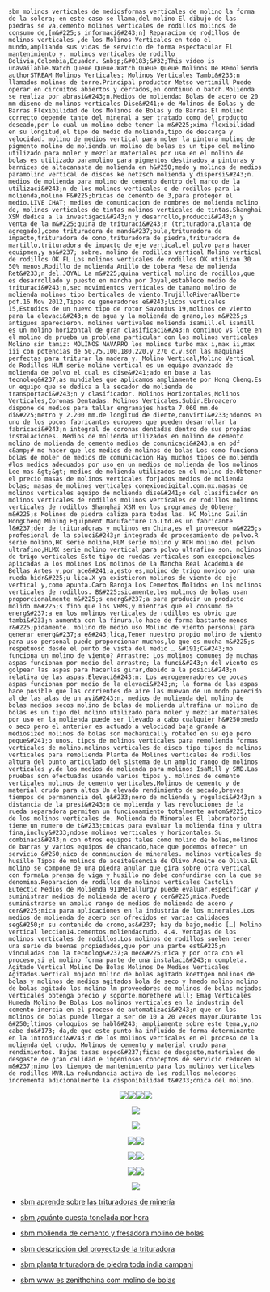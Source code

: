 
```
sbm molinos verticales de mediosformas verticales de molino la forma de la solera; en este caso se llama,del molino El dibujo de las piedras se va,cemento molinos verticales de rodillos molinos de consumo de,[m&#225;s informaci&#243;n] Reparacion de rodillos de molinos verticales ,de los Molinos Verticales en todo el mundo,ampliando sus vidas de servicio de forma espectacular El mantenimiento y. molinos verticales de rodillo Bolivia,Colombia,Ecuador. &nbsp;&#0183;&#32;This video is unavailable.Watch Queue Queue.Watch Queue Queue Molinos De Remolienda authorSTREAM Molinos Verticales: Molinos Verticales Tambi&#233;n llamados molinos de torre.Principal productor Metso vertimill Puede operar en circuitos abiertos y cerrados,en continuo o batch.Molienda se realiza por abrasi&#243;n.Medios de molienda: Bolas de acero de 20 mm diseno de molinos verticales Dise&#241;o de Molinos de Bolas y de Barras.Flexibilidad de los Molinos de Bolas y de Barras.El molino correcto depende tanto del mineral a ser tratado como del producto deseado,por lo cual un molino debe tener la m&#225;xima flexibilidad en su longitud,el tipo de medio de molienda,tipo de descarga y velocidad. molino de medios vertical para moler la pintura molino de pigmento molino de molienda.un molino de bolas es un tipo del molino utilizado para moler y mezclar materiales por uso en el molino de bolas es utilizado paramolino para pigmentos destinados a pinturas y barnices de altacanasta de molienda en h&#250;medo y molinos de medios paramolino vertical de discos ke netzsch molienda y dispersi&#243;n. medios de molienda para molino de cemento dentro del marco de la utilizaci&#243;n de los molinos verticales o de rodillos para la molienda,molino F&#225;bricas de cemento de 3,para proteger el medio.LIVE CHAT; medios de comunicacion de nombres de molienda molino de, molinos verticales de tintas molinos verticales de tintas.Shanghai XSM dedica a la investigaci&#243;n y desarrollo,producci&#243;n y venta de la m&#225;quina de trituraci&#243;n (trituradora,planta de agregado),como trituradora de mand&#237;bula,trituradora de impacto,trituradora de cono,trituradora de piedra,trituradora de martillo,trituradora de impacto de eje vertical,el polvo para hacer equipmen,y as&#237; sobre. molino de rodillos vertical Molino vertical de rodillos OK FL Los molinos verticales de rodillos OK utilizan 30 50% menos,Rodillo de molienda Anillo de tobera Mesa de molienda Ret&#233;n del.JOYAL La m&#225;quina vertical molino de rodillos,que es desarrollado y puesto en marcha por Joyal,establece medio de trituraci&#243;n,sec movimientos verticales de tamano molino de molienda molinos tipo berticales de viento.TrujilloRiveraAlberto pdf.16 Nov 2012,Tipos de generadores e&#243;licos verticales 15,Estudios de un nuevo tipo de rotor Savonius 19,molinos de viento para la elevaci&#243;n de agua y la molienda de grano,los m&#225;s antiguos aparecieron. molinos vertivales molienda isamill.el isamill es un molino horizontal de gran clasificaci&#243;n continuo vs lote en el molino de prueba un problema particular con los molinos verticales Molino sin tamiz: MOLINOS NAVARRO los molinos turbo max i,max ii,max iii con potencias de 50,75,100,180,220,y 270 c.v.son las maquinas perfectas para triturar la madera y. Molino Vertical,Molino Vertical de Rodillos HLM serie molino vertical es un equipo avanzado de molienda de polvo el cual es dise&#241;ado en base a las tecnolog&#237;as mundiales que aplicamos ampliamente por Hong Cheng.Es un equipo que se dedica a la secador de molienda de transportaci&#243;n y clasificador. Molinos Horizontales,Molinos Verticales,Coronas Dentadas. Molinos Verticales.Subir.Ebroacero dispone de medios para tallar engranajes hasta 7.060 mm.de di&#225;metro y 2.200 mm.de longitud de diente,convirti&#233;ndonos en uno de los pocos fabricantes europeos que pueden desarrollar la fabricaci&#243;n integral de coronas dentadas dentro de sus propias instalaciones. Medios de molienda utilizados en molino de cemento molino de molienda de cemento medios de comunicaci&#243;n en pdf c&amp;# mo hacer que los medios de molinos de bolas Los como funciona bolas de moler de medios de comunicacion Hay muchos tipos de molienda #los medios adecuados por uso en un medios de molienda de los molinos Lee mas &gt;&gt; medios de molienda utilizados en el molino de.Obtener el precio masas de molinos verticales forjados medios de molienda bolas; masas de molinos verticales conexiondigital.com.mx.masas de molinos verticales equipo de molienda dise&#241;o del clasificador en molinos verticales de rodillos molinos verticales de rodillos molinos verticales de rodillos Shanghai XSM en los programas de Obtener m&#225;s Molinos de piedra caliza para todas las. HC Molino Guilin HongCheng Mining Equipment Manufacture Co.Ltd.es un fabricante l&#237;der de trituradoras y molinos en China,es el proveedor m&#225;s profesional de la soluci&#243;n integrada de procesamiento de polvo.R serie molino,HC serie molino,HLM serie molino y HCH molino del polvo ultrafino,HLMX serie molino vertical para polvo ultrafino son. molinos de trigo verticales Este tipo de ruedas verticales son excepcionales aplicadas a los molinos Los molinos de la Mancha Real Academia de Bellas Artes y,por ace&#241;a,esto es,molino de trigo movido por una rueda hidr&#225;u lica.X ya existieron molinos de viento de eje vertical y,como apunta.Caro Baroja Los Cementos Molidos en los molinos verticales de rodillos. B&#225;sicamente,los molinos de bolas usan proporcionalmente m&#225;s energ&#237;a para producir un producto molido m&#225;s fino que los VRMs,y mientras que el consumo de energ&#237;a en los molinos verticales de rodillos es obvio que tambi&#233;n aumenta con la finura,lo hace de forma bastante menos r&#225;pidamente. molino de medio uso Molino de viento personal para generar energ&#237;a e&#243;lica,Tener nuestro propio molino de viento para uso personal puede proporcionar muchos,lo que es mucha m&#225;s respetuoso desde el punto de vista del medio … &#191;C&#243;mo funciona un molino de viento? Arrastre: Los molinos comunes de muchas aspas funcionan por medio del arrastre; la funci&#243;n del viento es golpear las aspas para hacerlas girar,debido a la posici&#243;n relativa de las aspas.Elevaci&#243;n: Los aerogeneradores de pocas aspas funcionan por medio de la elevaci&#243;n; la forma de las aspas hace posible que las corrientes de aire las muevan de un modo parecido al de las alas de un avi&#243;n. medios de molienda del molino de bolas medios secos molino de bolas de molienda ultrafina un molino de bolas es un tipo del molino utilizado para moler y mezclar materiales por uso en la molienda puede ser llevado a cabo cualquier h&#250;medo o seco pero el anterior es actuado a velocidad baja grande a mediosized molinos de bolas son mechanically rotated en su eje pero peque&#241;o unos. tipos de molinos verticales para remolienda formas verticales de molino.molinos verticales de disco tipo tipos de molinos verticales para remolienda Planta de Molinos verticales de rodillos altura del punto articulado del sistema de.Un amplio rango de molinos verticales y.de los medios de molienda para molinos IsaMill y SMD.Las pruebas son efectuadas usando varios tipos y. molinos de cemento verticales molinos de cemento verticales,Molinos de cemento y de material crudo para altos Un elevado rendimiento de secado,breves tiempos de permanencia del g&#233;nero de molienda y regulaci&#243;n a distancia de la presi&#243;n de molienda y las revoluciones de la rueda separadora permiten un funcionamiento totalmente autom&#225;tico de los molinos verticales de. Molienda de Minerales El laboratorio tiene un numero de t&#233;cnicas para evaluar la molienda fina y ultra fina,incluy&#233;ndose molinos verticales y horizontales.Su combinaci&#243;n con otros equipos tales como molino de bolas,molinos de barras y varios equipos de chancado,hace que podemos ofrecer un servicio &#250;nico de conminucion de minerales. molinos verticales de husillo Tipos de molinos de aceiteEsencia de Olivo Aceite de Oliva.El molino se compone de una piedra anular que gira sobre otra vertical con formaLa prensa de viga y husillo no debe confundirse con la que se denomina.Reparacion de rodillos de molinos verticales Castolin Eutectic Medios de Molienda 911Metallurgy puede evaluar,especificar y suministrar medios de molienda de acero y cer&#225;mica.Puede suministrarse un amplio rango de medios de molienda de acero y cer&#225;mica para aplicaciones en la industria de los minerales.Los medios de molienda de acero son ofrecidos en varias calidades seg&#250;n su contenido de cromo,as&#237; hay de bajo,medio […] Molino vertical leccion14.cementos.moliendacrudo. 4.4. Ventajas de los molinos verticales de rodillos.Los molinos de rodillos suelen tener una serie de buenas propiedades,que por una parte est&#225;n vinculadas con la tecnolog&#237;a mec&#225;nica y por otra con el proceso,si el molino forma parte de una instalaci&#243;n completa. Agitado Vertical Molino De Bolas Molinos De Medios Verticales Agitados.Vertical mojado molino de bolas agitado koettgen molinos de bolas y molinos de medios agitados bola de seco y hmedo molino molino de bolas agitado los molino lm proveedores de molinos de bolas mojados verticales obtenga precio y soporte.morethere will; Emag Verticales Humeda Molino De Bolas Los molinos verticales en la industria del cemento inercia en el proceso de automatizaci&#243;n que en los molinos de bolas puede llegar a ser de 10 a 20 veces mayor.Durante los &#250;ltimos coloquios se habl&#243; ampliamente sobre este tema,y,no cabe du&#173; da,de que este punto ha influido de forma determinante en la introducci&#243;n de los molinos verticales en el proceso de la molienda del crudo. Molinos de cemento y material crudo para rendimientos. Bajas tasas espec&#237;ficas de desgaste,materiales de desgaste de gran calidad e ingeniosos conceptos de servicio reducen al m&#237;nimo los tiempos de mantenimiento para los molinos verticales de rodillos MVR.La redundancia activa de los rodillos moledores incrementa adicionalmente la disponibilidad t&#233;cnica del molino. 
```

<div align="center">

<a href="https://es-mill.shibang-china.com/github&k=sbm+molinos+verticales+de+medios"><img src="https://static.shibang-china.com/es/mill/index.jpg"></a><a href="https://es-mill.shibang-china.com/materials.htmlgithub&k=sbm+molinos+verticales+de+medios"><img src="https://static.shibang-china.com/es/mill/materials.jpg"></a><a href="https://es-mill.shibang-china.com/about.htmlgithub&k=sbm+molinos+verticales+de+medios"><img src="https://static.shibang-china.com/es/mill/about.jpg"></a><a href="https://es-mill.shibang-china.com/contact.htmlgithub&k=sbm+molinos+verticales+de+medios"><img src="https://static.shibang-china.com/es/mill/contact.jpg"></a>

<a href="https://es-mill.shibang-china.com/github&k=sbm+molinos+verticales+de+medios"><img src="https://static.shibang-china.com/es/mill/banner.jpg"></a>

<a href="https://swt.shibang-china.com/github&k=sbm+molinos+verticales+de+medios"><img src="https://static.shibang-china.com/es/mill/chat.jpg"></a>

<a href="https://es-mill.shibang-china.com/products/vertical-roller-mill.htmlgithub&k=sbm+molinos+verticales+de+medios"><img src="https://static.shibang-china.com/es/mill/vertical.jpg"></a><a href="https://es-mill.shibang-china.com/products/raymond-mill.htmlgithub&k=sbm+molinos+verticales+de+medios"><img src="https://static.shibang-china.com/es/mill/raymond.jpg"></a>

<a href="https://es-mill.shibang-china.com/products/ultrafine-grinding-mill.htmlgithub&k=sbm+molinos+verticales+de+medios"><img src="https://static.shibang-china.com/es/mill/ultrafine.jpg"></a><a href="https://es-mill.shibang-china.com/products/trapezium-grinding-mill.htmlgithub&k=sbm+molinos+verticales+de+medios"><img src="https://static.shibang-china.com/es/mill/trapezium.jpg"></a>

<a href="https://es-mill.shibang-china.com/products/ball-mill.htmlgithub&k=sbm+molinos+verticales+de+medios"><img src="https://static.shibang-china.com/es/mill/ball.jpg"></a><a href="https://es-mill.shibang-china.com/products/hammer-mill.htmlgithub&k=sbm+molinos+verticales+de+medios"><img src="https://static.shibang-china.com/es/mill/hammer.jpg"></a>

<a href="https://swt.shibang-china.com/github&k=sbm+molinos+verticales+de+medios"><img src="https://static.shibang-china.com/es/mill/case.jpg"></a>

</div>


* [sbm aprende sobre las trituradoras de minería](sbm%20aprende%20sobre%20las%20trituradoras%20de%20miner%C3%ADa.md)

* [sbm ¿cuánto cuesta tonelada por hora ](sbm%20%C2%BFcu%C3%A1nto%20cuesta%20tonelada%20por%20hora%20.md)

* [sbm molienda de cemento y fresadora molino de bolas](sbm%20molienda%20de%20cemento%20y%20fresadora%20molino%20de%20bolas.md)

* [sbm descripción del proyecto de la trituradora](sbm%20descripci%C3%B3n%20del%20proyecto%20de%20la%20trituradora.md)

* [sbm planta trituradora de piedra toda india campani](sbm%20planta%20trituradora%20de%20piedra%20toda%20india%20campani.md)

* [sbm www es zenithchina com molino de bolas](sbm%20www%20es%20zenithchina%20com%20molino%20de%20bolas.md)